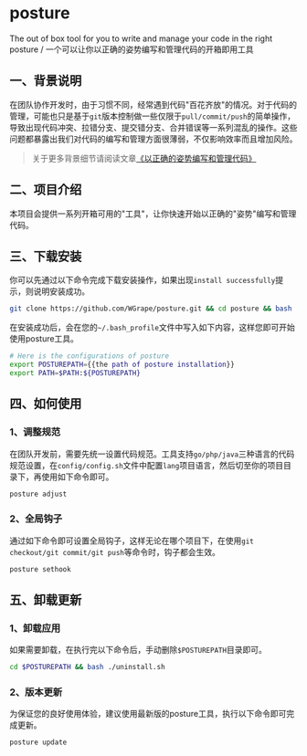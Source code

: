 # posture
The out of box tool for you to write and manage your code in the right posture / 一个可以让你以正确的姿势编写和管理代码的开箱即用工具

## 一、背景说明
在团队协作开发时，由于习惯不同，经常遇到代码"百花齐放"的情况。对于代码的管理，可能也只是基于```git```版本控制做一些仅限于```pull/commit/push```的简单操作，导致出现代码冲突、拉错分支、提交错分支、合并错误等一系列混乱的操作。这些问题都暴露出我们对代码的编写和管理方面很薄弱，不仅影响效率而且增加风险。

> 关于更多背景细节请阅读文章[《以正确的姿势编写和管理代码》](https://github.com/WGrape/Blog/issues/260)

## 二、项目介绍
本项目会提供一系列开箱可用的"工具"，让你快速开始以正确的"姿势"编写和管理代码。

## 三、下载安装

你可以先通过以下命令完成下载安装操作，如果出现```install successfully```提示，则说明安装成功。

```bash
git clone https://github.com/WGrape/posture.git && cd posture && bash ./install.sh
```

在安装成功后，会在您的```~/.bash_profile```文件中写入如下内容，这样您即可开始使用posture工具。

```bash
# Here is the configurations of posture
export POSTUREPATH={{the path of posture installation}}
export PATH=$PATH:${POSTUREPATH}
```

## 四、如何使用

### 1、调整规范
在团队开发前，需要先统一设置代码规范。工具支持```go/php/java```三种语言的代码规范设置，在```config/config.sh```文件中配置```lang```项目语言，然后切至你的项目目录下，再使用如下命令即可。

```bash
posture adjust
```

### 2、全局钩子
通过如下命令即可设置全局钩子，这样无论在哪个项目下，在使用```git checkout/git commit/git push```等命令时，钩子都会生效。

```bash
posture sethook
```

## 五、卸载更新

### 1、卸载应用
如果需要卸载，在执行完以下命令后，手动删除```$POSTUREPATH```目录即可。

```bash
cd $POSTUREPATH && bash ./uninstall.sh
```

### 2、版本更新
为保证您的良好使用体验，建议使用最新版的posture工具，执行以下命令即可完成更新。

```bash
posture update
```
